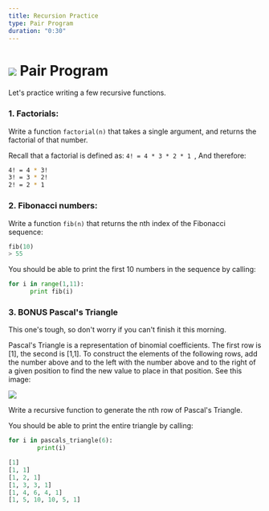 ```yaml
---
title: Recursion Practice
type: Pair Program
duration: "0:30"
---
```



# ![](https://ga-dash.s3.amazonaws.com/production/assets/logo-9f88ae6c9c3871690e33280fcf557f33.png) Pair Program

Let's practice writing a few recursive functions.

### 1. Factorials:
Write a function ```factorial(n)``` that takes a single argument, and returns the factorial of that number.

Recall that a factorial is defined as: ```4! = 4 * 3 * 2 * 1 ```, And therefore:

```bash
4! = 4 * 3!
3! = 3 * 2!
2! = 2 * 1
```

### 2. Fibonacci numbers:
Write a function ```fib(n)``` that returns the nth index of the Fibonacci sequence:

```python
fib(10)
> 55
```

You should be able to print the first 10 numbers in the sequence by calling:
```python
for i in range(1,11):
      print fib(i)
```

### 3. BONUS Pascal's Triangle
This one's tough, so don't worry if you can't finish it this morning.

Pascal's Triangle is a representation of binomial coefficients. The first row is [1], the second is [1,1]. To construct the elements of the following rows, add the number above and to the left with the number above and to the right of a given position to find the new value to place in that position. See this image:

![](http://www.tutorial4us.com/program/images/pascals-triangle.png)

Write a recursive function to generate the nth row of Pascal's Triangle.

You should be able to print the entire triangle by calling:

```python
for i in pascals_triangle(6):
        print(i)

[1]
[1, 1]
[1, 2, 1]
[1, 3, 3, 1]
[1, 4, 6, 4, 1]
[1, 5, 10, 10, 5, 1]
```
